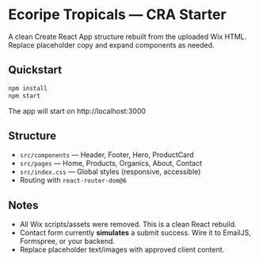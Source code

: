 # Ecoripe Tropicals — CRA Starter

A clean Create React App structure rebuilt from the uploaded Wix HTML. Replace placeholder copy and expand components as needed.

## Quickstart
```bash
npm install
npm start
```
The app will start on http://localhost:3000

## Structure
- `src/components` — Header, Footer, Hero, ProductCard
- `src/pages` — Home, Products, Organics, About, Contact
- `src/index.css` — Global styles (responsive, accessible)
- Routing with `react-router-dom@6`

## Notes
- All Wix scripts/assets were removed. This is a clean React rebuild.
- Contact form currently **simulates** a submit success. Wire it to EmailJS, Formspree, or your backend.
- Replace placeholder text/images with approved client content.
